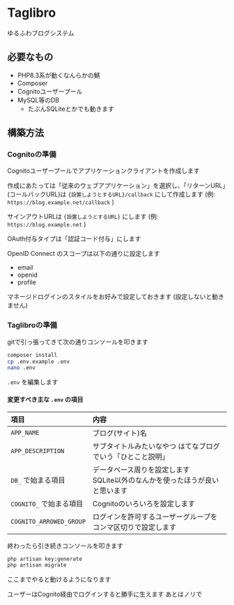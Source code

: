 # Taglibro

ゆるふわブログシステム

## 必要なもの

- PHP8.3系が動くなんらかの鯖
- Composer
- Cognitoユーザープール
- MySQL等のDB
  - たぶんSQLiteとかでも動きます

## 構築方法

### Cognitoの準備

Cognitoユーザープールでアプリケーションクライアントを作成します

作成にあたっては「従来のウェブアプリケーション」を選択し、「リターンURL」(コールバックURL)は `{設置しようとするURL}/callback` にして作成します (例: `https://blog.example.net/callback` )

サインアウトURLは `{設置しようとするURL}` にします (例: `https://blog.example.net` )

OAuth付与タイプは「認証コード付与」にします

OpenID Connect のスコープは以下の通りに設定します

- email
- openid
- profile

マネージドログインのスタイルをお好みで設定しておきます (設定しないと動きません)

### Taglibroの準備

gitで引っ張ってきて次の通りコンソールを叩きます

```bash
composer install
cp .env.example .env
nano .env
```

`.env` を編集します

#### 変更すべき主な `.env` の項目

| 項目                      | 内容                                           |
|:------------------------|:---------------------------------------------|
| `APP_NAME`              | ブログ(サイト)名                                    |
| `APP_DESCRIPTION`       | サブタイトルみたいなやつ はてなブログでいう「ひとこと説明」               |
| `DB_` で始まる項目            | データベース周りを設定します<br>SQLite以外のなんかを使ったほうが良いと思います |
| `COGNITO_` で始まる項目       | Cognitoのいろいろを設定します                           |
| `COGNITO_ARROWED_GROUP` | ログインを許可するユーザーグループをコンマ区切りで設定します               |

終わったら引き続きコンソールを叩きます

```bash
php artisan key:generate
php artisan migrate
```

ここまでやると動けるようになります

ユーザーはCognito経由でログインすると勝手に生えます あとはノリで
